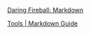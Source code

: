 [Daring Fireball: Markdown](https://daringfireball.net/projects/markdown/)

[Tools | Markdown Guide](https://www.markdownguide.org/tools/)

